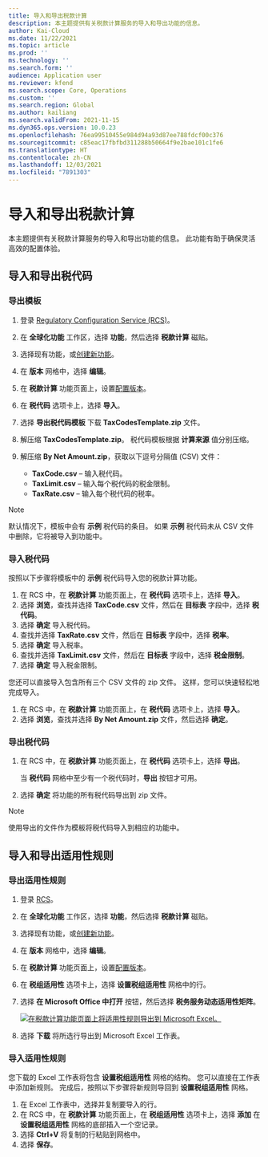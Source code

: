```yaml
---
title: 导入和导出税款计算
description: 本主题提供有关税款计算服务的导入和导出功能的信息。
author: Kai-Cloud
ms.date: 11/22/2021
ms.topic: article
ms.prod: ''
ms.technology: ''
ms.search.form: ''
audience: Application user
ms.reviewer: kfend
ms.search.scope: Core, Operations
ms.custom: ''
ms.search.region: Global
ms.author: kailiang
ms.search.validFrom: 2021-11-15
ms.dyn365.ops.version: 10.0.23
ms.openlocfilehash: 76ea99510455e984d94a93d87ee788fdcf00c376
ms.sourcegitcommit: c85eac17fbfbd311288b50664f9e2bae101c1fe6
ms.translationtype: HT
ms.contentlocale: zh-CN
ms.lasthandoff: 12/03/2021
ms.locfileid: "7891303"
---
```

# <a name="import-and-export-tax-calculations"></a>导入和导出税款计算

本主题提供有关税款计算服务的导入和导出功能的信息。 此功能有助于确保灵活高效的配置体验。

## <a name="import-and-export-tax-codes"></a>导入和导出税代码

### <a name="export-templates"></a>导出模板

1. 登录 [Regulatory Configuration Service (RCS)](https://marketing.configure.global.dynamics.com/)。
2. 在 **全球化功能** 工作区，选择 **功能**，然后选择 **税款计算** 磁贴。
3. 选择现有功能，或[创建新功能](global-get-started-with-tax-calculation-service.md#set-up-tax-calculation-in-rcs)。
4. 在 **版本** 网格中，选择 **编辑**。
5. 在 **税款计算** 功能页面上，设置[配置版本](global-get-started-with-tax-calculation-service.md#set-up-tax-calculation-in-rcs)。
6. 在 **税代码** 选项卡上，选择 **导入**。
7. 选择 **导出税代码模板** 下载 **TaxCodesTemplate.zip** 文件。
8. 解压缩 **TaxCodesTemplate.zip**。 税代码模板根据 **计算来源** 值分别压缩。
9. 解压缩 **By Net Amount.zip**，获取以下逗号分隔值 (CSV) 文件：

    - **TaxCode.csv** – 输入税代码。
    - **TaxLimit.csv** – 输入每个税代码的税金限制。
    - **TaxRate.csv** – 输入每个税代码的税率。

> [!NOTE]
> 默认情况下，模板中会有 **示例** 税代码的条目。 如果 **示例** 税代码未从 CSV 文件中删除，它将被导入到功能中。

### <a name="import-tax-codes"></a>导入税代码

按照以下步骤将模板中的 **示例** 税代码导入您的税款计算功能。

1. 在 RCS 中，在 **税款计算** 功能页面上，在 **税代码** 选项卡上，选择 **导入**。
2. 选择 **浏览**，查找并选择 **TaxCode.csv** 文件，然后在 **目标表** 字段中，选择 **税代码**。
3. 选择 **确定** 导入税代码。
4. 查找并选择 **TaxRate.csv** 文件，然后在 **目标表** 字段中，选择 **税率**。
5. 选择 **确定** 导入税率。
6. 查找并选择 **TaxLimit.csv** 文件，然后在 **目标表** 字段中，选择 **税金限制**。
7. 选择 **确定** 导入税金限制。

您还可以直接导入包含所有三个 CSV 文件的 zip 文件。 这样，您可以快速轻松地完成导入。

1. 在 RCS 中，在 **税款计算** 功能页面上，在 **税代码** 选项卡上，选择 **导入**。
2. 选择 **浏览**，查找并选择 **By Net Amount.zip** 文件，然后选择 **确定**。

### <a name="export-tax-codes"></a>导出税代码

1. 在 RCS 中，在 **税款计算** 功能页面上，在 **税代码** 选项卡上，选择 **导出**。

    当 **税代码** 网格中至少有一个税代码时，**导出** 按钮才可用。

2. 选择 **确定** 将功能的所有税代码导出到 zip 文件。

> [!NOTE]
> 使用导出的文件作为模板将税代码导入到相应的功能中。

## <a name="import-and-export-applicability-rules"></a>导入和导出适用性规则

### <a name="export-applicability-rules"></a>导出适用性规则

1. 登录 [RCS](https://marketing.configure.global.dynamics.com/)。
2. 在 **全球化功能** 工作区，选择 **功能**，然后选择 **税款计算** 磁贴。
3. 选择现有功能，或[创建新功能](global-get-started-with-tax-calculation-service.md#set-up-tax-calculation-in-rcs)。
4. 在 **版本** 网格中，选择 **编辑**。
5. 在 **税款计算** 功能页面上，设置[配置版本](global-get-started-with-tax-calculation-service.md#set-up-tax-calculation-in-rcs)。
6. 在 **税组适用性** 选项卡上，选择 **设置税组适用性** 网格中的行。
7. 选择 **在 Microsoft Office 中打开** 按钮，然后选择 **税务服务动态适用性矩阵**。

    [![在税款计算功能页面上将适用性规则导出到 Microsoft Excel。](./media/tax-cal-import-export-1.png)](./media/tax-cal-import-export-1.png)

8. 选择 **下载** 将所选行导出到 Microsoft Excel 工作表。

### <a name="import-applicability-rules"></a>导入适用性规则

您下载的 Excel 工作表将包含 **设置税组适用性** 网格的结构。 您可以直接在工作表中添加新规则。 完成后，按照以下步骤将新规则导回到 **设置税组适用性** 网格。

1. 在 Excel 工作表中，选择并复制要导入的行。
2. 在 RCS 中，在 **税款计算** 功能页面上，在 **税组适用性** 选项卡上，选择 **添加** 在 **设置税组适用性** 网格的底部插入一个空记录。
3. 选择 **Ctrl+V** 将复制的行粘贴到网格中。
4. 选择 **保存**。
